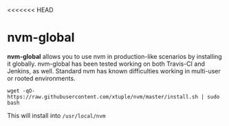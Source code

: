 <<<<<<< HEAD
# nvm-global

**nvm-global** allows you to use nvm in production-like scenarios by
installing it globally. nvm-global has been tested working on both Travis-CI and
Jenkins, as well. Standard nvm has known difficulties working in multi-user or
rooted environments.

    wget -qO- https://raw.githubusercontent.com/xtuple/nvm/master/install.sh | sudo bash

This will install into `/usr/local/nvm`
